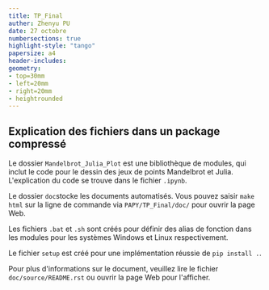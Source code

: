 ```yaml
---
title: TP_Final
auther: Zhenyu PU
date: 27 octobre
numbersections: true
highlight-style: "tango"
papersize: a4
header-includes:
geometry:
- top=30mm
- left=20mm
- right=20mm
- heightrounded
---
```


## Explication des fichiers dans un package compressé

Le dossier `Mandelbrot_Julia_Plot` est une bibliothèque de modules, qui inclut le code pour le dessin des jeux de points Mandelbrot et Julia. L'explication du code se trouve dans le fichier `.ipynb`.

Le dossier `doc`stocke les documents automatisés. Vous pouvez saisir `make html` sur la ligne de commande via `PAPY/TP_Final/doc/` pour ouvrir la page Web.

Les fichiers `.bat` et `.sh` sont créés pour définir des alias de fonction dans les modules pour les systèmes Windows et Linux respectivement.

Le fichier `setup` est créé pour une implémentation réussie de `pip install .`.

Pour plus d'informations sur le document, veuillez lire le fichier `doc/source/README.rst` ou ouvrir la page Web pour l'afficher.